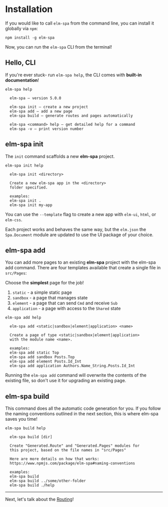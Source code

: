# Installation

If you would like to call `elm-spa` from the command line, you can install it globally via `npm`:

```terminal
npm install -g elm-spa
```

Now, you can run the `elm-spa` CLI from the terminal!

## Hello, CLI

If you're ever stuck- run `elm-spa help`, the CLI comes with __built-in documentation__!

```terminal
elm-spa help

  elm-spa – version 5.0.0

  elm-spa init – create a new project
  elm-spa add – add a new page
  elm-spa build – generate routes and pages automatically
  
  elm-spa <command> help – get detailed help for a command
  elm-spa -v – print version number
```

## elm-spa init

The `init` command scaffolds a new __elm-spa__ project. 

```terminal
elm-spa init help

  elm-spa init <directory>

  Create a new elm-spa app in the <directory>
  folder specified.

  examples:
  elm-spa init .
  elm-spa init my-app
```

You can use the `--template` flag to create a new app with `elm-ui`, `html`, or `elm-css`.

Each project works and behaves the same way, but the `elm.json` the `Spa.Document` module are updated to use the UI package of your choice.

## elm-spa add

You can add more pages to an existing __elm-spa__ project with the elm-spa add command. There are four templates available that create a single file in `src/Pages`:

Choose the __simplest__ page for the job!

1. `static` - a simple static page
1. `sandbox` - a page that manages state
1. `element` - a page that can send `Cmd` and receive `Sub`
1. `application` - a page with access to the `Shared` state


```terminal
elm-spa add help

  elm-spa add <static|sandbox|element|application> <name>

  Create a page of type <static|sandbox|element|application>
  with the module name <name>.

  examples:
  elm-spa add static Top
  elm-spa add sandbox Posts.Top
  elm-spa add element Posts.Id_Int
  elm-spa add application Authors.Name_String.Posts.Id_Int
```

Running the `elm-spa add` command will overwrite the contents of the existing file, so don't use it for upgrading an existing page.

## elm-spa build

This command does all the automatic code generation for you. If you follow the naming conventions outlined in the next section, this is where elm-spa saves you time!

```terminal
elm-spa build help

  elm-spa build [dir]

  Create "Generated.Route" and "Generated.Pages" modules for
  this project, based on the file names in "src/Pages"

  Here are more details on how that works:
  https://www.npmjs.com/package/elm-spa#naming-conventions

  examples:
  elm-spa build
  elm-spa build ../some/other-folder
  elm-spa build ./help
```

---

Next, let's talk about the [Routing](/guide/routing)!